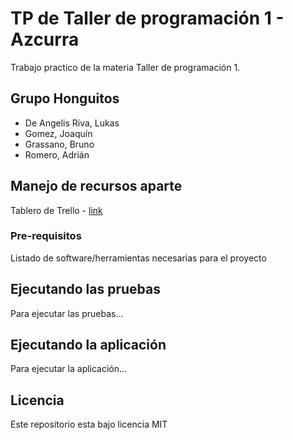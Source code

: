 # TP de Taller de programación 1 - Azcurra
    
Trabajo practico de la materia Taller de programación 1.
  
## Grupo Honguitos
* De Angelis Riva, Lukas
* Gomez, Joaquín
* Grassano, Bruno
* Romero, Adrián

## Manejo de recursos aparte

Tablero de Trello - [link](https://trello.com/b/sdukQHiL/tp-taller)

### Pre-requisitos
Listado de software/herramientas necesarias para el proyecto

## Ejecutando las pruebas
Para ejecutar las pruebas...

## Ejecutando la aplicación
Para ejecutar la aplicación...

## Licencia
Este repositorio esta bajo licencia MIT